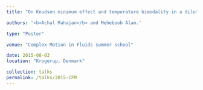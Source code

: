 ```yaml
---
title: "On Knudsen minimum effect and temperature bimodality in a dilute granular Poiseuille flow"

authors: '<b>Achal Mahajan</b> and Meheboob Alam.'

type: "Poster"

venue: "Complex Motion in Fluids summer school"

date: 2015-08-03
location: "Krogerup, Denmark"

collection: talks
permalink: /talks/2015-CFM
---
```

